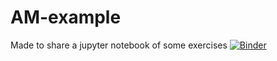 # AM-example
Made to share a jupyter notebook of some exercises
[![Binder](https://mybinder.org/badge_logo.svg)](https://mybinder.org/v2/gh/Lalfada/AM-example/HEAD)
